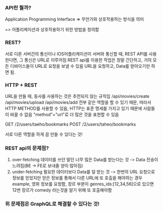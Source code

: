 ### API란 뭘까?
Application
Programming
Interface => 무언가와 상호작용하는 방식을 의미

=> 어플리케이션과 상호작용하기 위한 방법을 정의함

### REST?
서로 다른 서버간의 통신이나 IOS어플리케이션이 서버와 통신할 때, REST API를 사용한다면, 그 통신은 URL로 이루어짐
REST api를 이용한 작업은 정말 간단하고, 거의 모든 디바이스들이 URL로 요청을 보낼 수 있음
URL을 요청하고, Data를 받아오기만 하면 됨.

### HTTP + REST
URL을 만들 때, 동사를 사용하는 것은 추천되지 않는 규칙임
/api/movies/create
/api/movies/upload
/api/movies/add
전부 같은 역할을 할 수 있기 때문,
따라서 HTTP METHOD를 사용할 수 있음, HTTP는 표준 명세를 가지고 있기 때문에 사람들이 바꿀 수 없음
"method"+"url"로 더 많은 것을 표현할 수 있음

GET /2/users/taeho/bookmarks
POST /2/users/taheo/bookmarks

서로 다른 역할을 하게 끔 만들 수 있다는 것!

### REST api의 문제점?
1. over-fetching
데이터를 쓰던 말던 너무 많은 Data를 받는다는 것 -> Data 전송이 느려짐(BE -> FE로 보내줄 양이 많아짐)
2. under-fetching
필요한 데이터보다 Data를 덜 받는 것 -> 한번의 URL 요청으로 정보를 얻었지만 얻은 정보를 통해서 다른 URL에 또 호출을 해야하는 경우
example, 영화 정보를 요청함, 장르 부분이 genres_ids:[12,34,56]으로 있으면 12번 장르가 comedy 라는것을 알기 위해 또 호출해야함

### 위 문제점은 GraphQL로 해결할 수 있다는 것!